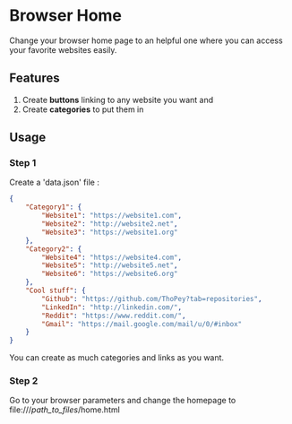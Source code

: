 # Browser Home

Change your browser home page to an helpful one where you can access your favorite websites easily.

## Features

1. Create **buttons** linking to any website you want and 
2. Create **categories** to put them in

## Usage

### Step 1

Create a 'data.json' file :
```json
{
	"Category1": {
		"Website1": "https://website1.com",
		"Website2": "http://website2.net",
		"Website3": "https://website1.org"
	},
	"Category2": {
		"Website4": "https://website4.com",
		"Website5": "http://website5.net",
		"Website6": "https://website6.org"
	},
	"Cool stuff": {
		"Github": "https://github.com/ThoPey?tab=repositories",
		"LinkedIn": "http://linkedin.com/",
		"Reddit": "https://www.reddit.com/",
		"Gmail": "https://mail.google.com/mail/u/0/#inbox"
	}
}
```

You can create as much categories and links as you want.

### Step 2

Go to your browser parameters and change the homepage to file:///*path_to_files*/home.html
